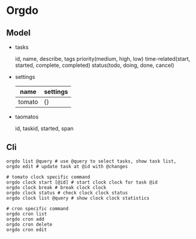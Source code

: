 # Orgdo

## Model

- tasks

  id, name, describe, tags
  priority(medium, high, low)
  time-related(start, started, complete, completed)
  status(todo, doing, done, cancel)

- settings

  | name   | settings |
  | ------ | -------- |
  | tomato | {}       |

- taomatos

  id, taskid, started, span

## Cli

```
orgdo list @query # use @query to select tasks, show task list,
orgdo edit # update task at @id with @changes

# tomato clock specific command
orgdo clock start [@id] # start clock clock for task @id
orgdo clock break # break clock clock
orgdo clock status # check clock clock status
orgdo clock list @query # show clock clock statistics

# cron specific command
orgdo cron list
orgdo cron add
orgdo cron delete
orgdo cron edit
```
